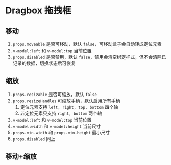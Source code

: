 # Dragbox 拖拽框

## 移动

1. `props.moveable` 是否可移动，默认 `false`，可移动盒子会自动转成定位元素
2. `v-model:left` 和 `v-model:top` 当前位置
3. `props.disabled` 是否禁用，默认 `false`，禁用会清空绑定样式，但不会清除已记录的数据，切换状态后可恢复

<preview path="./demos/move.vue"></preview>

## 缩放

1. `props.resizable` 是否可缩放，默认 `false`
2. `props.resizeHandles` 可缩放手柄，默认启用所有手柄
   1. 定位元素支持 `left, right, top, bottom` 四个轴
   2. 非定位元素只支持 `right, bottom` 两个轴
3. `v-model:left` 和 `v-model:top` 当前位置
4. `v-model:width` 和 `v-model:height` 当前尺寸
5. `props.min-width` 和 `props.min-height` 最小尺寸
6. `props.disabled` 同上

<preview path="./demos/resize.vue"></preview>

## 移动+缩放

<preview path="./demos/box.vue"></preview>
